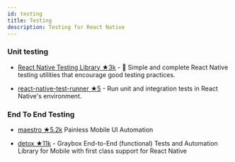 ```yaml
---
id: testing
title: Testing
description: Testing for React Native
---
```


### Unit testing

- [React Native Testing Library ★3k](https://github.com/callstack/react-native-testing-library) - 🦉 Simple and complete React Native testing utilities that encourage good testing practices.

- [react-native-test-runner ★5](https://github.com/acostalima/react-native-test-runner) - Run unit and integration tests in React Native's environment.

### End To End Testing

- [maestro ★5.2k](https://github.com/mobile-dev-inc/maestro) Painless Mobile UI Automation

- [detox ★11k](https://github.com/wix/detox) - Graybox End-to-End (functional) Tests and Automation Library for Mobile with first class support for React Native
